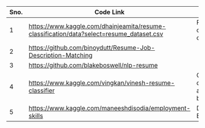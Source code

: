 |Sno.|Code Link|Description|
|-|---------|-|
|1|https://www.kaggle.com/dhainjeamita/resume-classification/data?select=resume_dataset.csv|For classification of skills under a category |
|2|https://github.com/binoydutt/Resume-Job-Description-Matching|
|3|https://github.com/blakeboswell/nlp-resume|
|4|https://www.kaggle.com/vingkan/vinesh-resume-classifier |Classifying given dataset if it gets accepted/rejected based on skills | 
|5|https://www.kaggle.com/maneeshdisodia/employment-skills| Dataset of all the Employment Skills |
